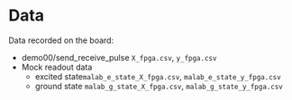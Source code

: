 # Data

Data recorded on the board:
- demo00/send_receive_pulse `X_fpga.csv`, `y_fpga.csv`
- Mock readout data
  - excited state`malab_e_state_X_fpga.csv`, `malab_e_state_y_fpga.csv`
  - ground state `malab_g_state_X_fpga.csv`, `malab_g_state_y_fpga.csv`
